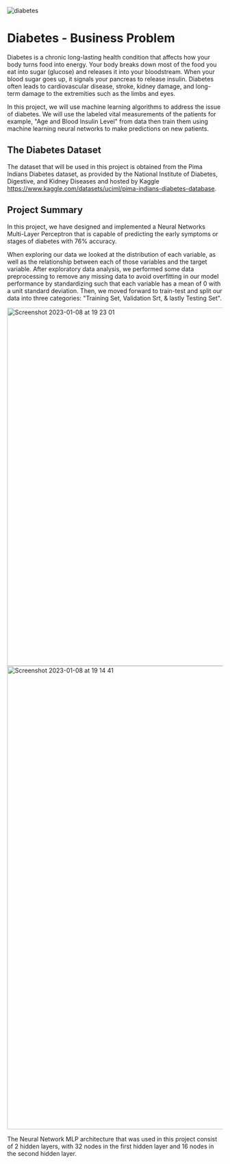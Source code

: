 ![diabetes](https://user-images.githubusercontent.com/85582924/207213511-34e43523-5974-4e78-8a47-bc37ad321eae.jpg)

# Diabetes - Business Problem

Diabetes is a chronic long-lasting health condition that affects how your body turns food into energy. Your body breaks down most of the food you eat into sugar (glucose) and releases it into your bloodstream. When your blood sugar goes up, it signals your pancreas to release insulin. Diabetes often leads to cardiovascular disease, stroke, kidney damage, and long-term damage to the extremities such as the limbs and eyes.

In this project, we will use machine learning algorithms to address the issue of diabetes. We will use the labeled vital measurements of the patients for example, "Age and Blood Insulin Level" from data then train them using machine learning neural networks to make predictions on new patients.

## The Diabetes Dataset

The dataset that will be used in this project is obtained from the Pima Indians Diabetes dataset, as provided by the National Institute of Diabetes, Digestive, and Kidney Diseases and hosted by Kaggle https://www.kaggle.com/datasets/uciml/pima-indians-diabetes-database.

## Project Summary

In this project, we have designed and implemented a Neural Networks Multi-Layer Perceptron that is capable of predicting the early symptoms or stages of diabetes with 76% accuracy.

When exploring our data we looked at the distribution of each variable, as well as the relationship between each of those variables and the target variable. After exploratory data analysis, we performed some data preprocessing to remove any missing data to avoid overfitting in our model performance by standardizing such that each variable has a mean of 0 with a unit standard deviation. Then, we moved forward to train-test and split our data into three categories: "Training Set, Validation Srt, & lastly Testing Set". 

<img width="837" alt="Screenshot 2023-01-08 at 19 23 01" src="https://user-images.githubusercontent.com/85582924/211388152-69176ebb-94a9-4049-888d-83e04a10f60c.png">

<img width="1083" alt="Screenshot 2023-01-08 at 19 14 41" src="https://user-images.githubusercontent.com/85582924/211388192-b97ef16c-eac8-4023-821e-bd0df5c9079f.png">

The Neural Network MLP architecture that was used in this project consist of 2 hidden layers, with 32 nodes in the first hidden layer and 16 nodes in the second hidden layer. 

